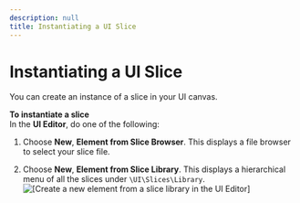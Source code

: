 ```yaml
---
description: null
title: Instantiating a UI Slice
---
```

# Instantiating a UI Slice<a name="ui-editor-working-slices-instantiating"></a>

You can create an instance of a slice in your UI canvas\.

**To instantiate a slice**  
In the **UI Editor**, do one of the following:

1. Choose **New**, **Element from Slice Browser**\. This displays a file browser to select your slice file\.

1. Choose **New**, **Element from Slice Library**\. This displays a hierarchical menu of all the slices under `\UI\Slices\Library`\.  
![\[Create a new element from a slice library in the UI Editor\]](/images/userguide/game_ui_editor/element-from-slice-library.png)